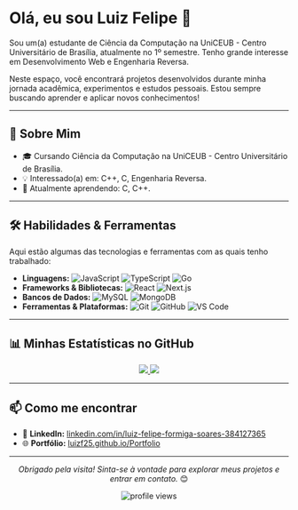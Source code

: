 # Olá, eu sou Luiz Felipe 👋

Sou um(a) estudante de Ciência da Computação na UniCEUB - Centro Universitário de Brasília, atualmente no 1º semestre. Tenho grande interesse em Desenvolvimento Web e Engenharia Reversa.

Neste espaço, você encontrará projetos desenvolvidos durante minha jornada acadêmica, experimentos e estudos pessoais. Estou sempre buscando aprender e aplicar novos conhecimentos!

---

## 🚀 Sobre Mim

*   🎓 Cursando Ciência da Computação na UniCEUB - Centro Universitário de Brasília.
*   💡 Interessado(a) em: C++, C, Engenharia Reversa.
*   🌱 Atualmente aprendendo: C, C++.

---

## 🛠️ Habilidades & Ferramentas

Aqui estão algumas das tecnologias e ferramentas com as quais tenho trabalhado:

*   **Linguagens:**
    ![JavaScript](https://img.shields.io/badge/JavaScript-%23F7DF1E.svg?style=for-the-badge&logo=javascript&logoColor=black)
    ![TypeScript](https://img.shields.io/badge/TypeScript-%233178C6.svg?style=for-the-badge&logo=typescript&logoColor=white)
    ![Go](https://img.shields.io/badge/Go-%2300ADD8.svg?style=for-the-badge&logo=go&logoColor=white)
*   **Frameworks & Bibliotecas:**
    ![React](https://img.shields.io/badge/React-%2320232a.svg?style=for-the-badge&logo=react&logoColor=%2361DAFB)
    ![Next.js](https://img.shields.io/badge/Next.js-%23000000.svg?style=for-the-badge&logo=next.js&logoColor=white)
*   **Bancos de Dados:**
    ![MySQL](https://img.shields.io/badge/MySQL-005C84?style=for-the-badge&logo=mysql&logoColor=white)
    ![MongoDB](https://img.shields.io/badge/MongoDB-%234ea94b.svg?style=for-the-badge&logo=mongodb&logoColor=white)
*   **Ferramentas & Plataformas:**
    ![Git](https://img.shields.io/badge/Git-%23F05033.svg?style=for-the-badge&logo=git&logoColor=white)
    ![GitHub](https://img.shields.io/badge/GitHub-%23121011.svg?style=for-the-badge&logo=github&logoColor=white)
    ![VS Code](https://img.shields.io/badge/VS%20Code-0078d7.svg?style=for-the-badge&logo=visual-studio-code&logoColor=white)

---

## 📊 Minhas Estatísticas no GitHub

<p align="center">
  <a href="https://github.com/luizf25">
    <img src="https://github-readme-stats.vercel.app/api?username=luizf25&show_icons=true&theme=dracula&include_all_commits=true&count_private=true&hide_rank=true"/>
    <img src="https://github-readme-stats.vercel.app/api/top-langs/?username=luizf25&layout=compact&langs_count=5&theme=dracula"/>
  </a>
</p>

---

## 📫 Como me encontrar

*   🔗 **LinkedIn:** [linkedin.com/in/luiz-felipe-formiga-soares-384127365](https://linkedin.com/in/luiz-felipe-formiga-soares-384127365)
*   🌐 **Portfólio:** [luizf25.github.io/Portfolio](https://luizf25.github.io/Portfolio)

---

<p align="center">
  <em>Obrigado pela visita! Sinta-se à vontade para explorar meus projetos e entrar em contato.</em> 😊
</p>
<p align="center">
  <img src="https://komarev.com/ghpvc/?username=luizf25&label=Profile%20views&color=0e75b6&style=flat" alt="profile views" />
</p>
